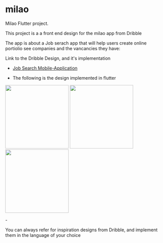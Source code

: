 # milao

Milao Flutter project.

This project is a a front end design for the milao app from Dribble

The app is about a Job serach app that will help users create online portiolio see companies and the vancancies they have:

Link to the Dribble Design, and it's implementation

- [Job Search Mobile-Application](https://dribbble.com/shots/17353253-Job-Search-Platform-Mobile-App)

- The following is the design implemented in flutter
<p float ="left">
<img src=![]./home/nzovia/Desktop/images/milao/screen1.jpg width = "200"/>
<img src= !"/home/nzovia/Desktop/images/milao/screen2.jpg" width ="200"/>
<img src =!"/home/nzovia/Desktop/images/milao/screen2.jpg" width ="200"/>
  </p>
- 



You can always refer for inspiration designs from Dribble, and implement them in the language of your choice

